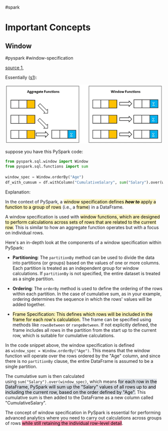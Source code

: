 #spark

# Important Concepts

## Window

#pyspark #window-specification

[source 1](https://medium.com/analytics-vidhya/solving-complex-big-data-problems-using-combinations-of-window-functions-deep-dive-in-pyspark-b1830eb00b7d), 

Essentially ([s1](https://medium.com/analytics-vidhya/solving-complex-big-data-problems-using-combinations-of-window-functions-deep-dive-in-pyspark-b1830eb00b7d)):

![](Media-Temp/Pasted%20image%2020240118135116.png)

suppose you have this PySpark code:

```python
from pyspark.sql.window import Window
from pyspark.sql.functions import sum

window_spec = Window.orderBy("Age")
df_with_cumsum = df.withColumn("CumulativeSalary", sum("Salary").over(window_spec))
```

Explanation:

In the context of PySpark, a <mark style="background: #FFF3A3A6;">window specification defines ***how to*** apply a function to a group of rows</mark> (i.e., a <mark style="background: #FFF3A3A6;">frame</mark>) in a DataFrame. 

A window specification is used with <mark style="background: #FFF3A3A6;">window functions, which are designed to perform calculations across sets of rows that are related to the current row.</mark> This is similar to how an aggregate function operates but with a focus on individual rows.

Here's an in-depth look at the components of a window specification within PySpark:

- **Partitioning**: The `partitionBy` method can be used to divide the data into partitions (or groups) based on the values of one or more columns. Each partition is treated as an independent group for window calculations. If `partitionBy` is not specified, the entire dataset is treated as a single partition.

- **Ordering**: The `orderBy` method is used to define the ordering of the rows within each partition. In the case of cumulative sum, as in your example, ordering determines the sequence in which the rows' values will be added together.

- <mark style="background: #FFF3A3A6;">Frame Specification: This defines which rows will be included in the frame for each row's calculation.</mark> The frame can be specified using methods like `rowsBetween` or `rangeBetween`. If not explicitly defined, the frame includes all rows in the partition from the start up to the current row, which is suitable for cumulative calculations.

In the code snippet above, the window specification is defined as `window_spec = Window.orderBy("Age")`. This means that the window function will operate over the rows ordered by the "Age" column, and since there is no `partitionBy` clause, the entire DataFrame is assumed to be a single partition.

The cumulative sum is then calculated using `sum("Salary").over(window_spec)`, which means <mark style="background: #CACFD9A6;">for each row in the DataFrame, PySpark will sum up the "Salary" values of all rows up to and including the current row, based on the order defined by "Age".</mark> This cumulative sum is then added to the DataFrame as a new column called "CumulativeSalary".

The concept of window specification in PySpark is essential for performing advanced analytics where you need to carry out calculations across groups of rows <mark style="background: #FF5582A6;">while still retaining the individual row-level detail</mark>.

